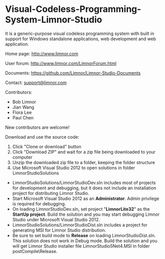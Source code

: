 # Visual-Codeless-Programming-System-Limnor-Studio
It is a generic-purpose visual codeless programming system with built in support for Windows standalone applications, web development and web application.

Home page: http://www.limnor.com

User forum: http://www.limnor.com/LimnorForum.html

Documents: https://github.com/Limnor/Limnor-Studio-Documents

Contact: support@limnor.com

Contributors:
- Bob Limnor
- Jian Wang
- Flora Lee
- Paul Chen

New contributors are welcome!

Download and use the source code:

1. Click "Clone or download" button
2. Click "Download ZIP" and wait for a zip file being downloaded to your computer
3. Unzip the downloaded zip file to a folder, keeping the folder structure
4. Use Microsoft Visual Studio 2012 to open solutions in folder LimnorStudioSolutions
  - LimnorStudioSolutions/LimnorStudioDev.sln includes most of projects for development and debugging, but it does not include an installation project for distributing Limnor Studio.
  - Start Microsoft Visual Studio 2012 as an **Administrator**. Admin privilege is required for debugging.
  - On loading LimnorStudioDev.sln, set project "**LimnorLite32**" as the **StartUp project**. Build the solution and you may start debugging Limnor Studio under Microsoft Visual Studio 2012.
  - LimnorStudioSolutions/LimnorStudioDist.sln includes a project for generating MSI for Limnor Studio distribution.
  - Be sure to set build mode to **Release** on loading LimnorStudioDist.sln. This solution does not work in Debug mode. Build the solution and you will get Limnor Studio installer file LimnorStudio5Net4.MSI in folder postCompile\Release.
